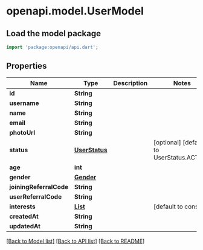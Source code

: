 # openapi.model.UserModel

## Load the model package
```dart
import 'package:openapi/api.dart';
```

## Properties
Name | Type | Description | Notes
------------ | ------------- | ------------- | -------------
**id** | **String** |  | 
**username** | **String** |  | 
**name** | **String** |  | 
**email** | **String** |  | 
**photoUrl** | **String** |  | 
**status** | [**UserStatus**](UserStatus.md) |  | [optional] [default to UserStatus.ACTIVE]
**age** | **int** |  | 
**gender** | [**Gender**](Gender.md) |  | 
**joiningReferralCode** | **String** |  | 
**userReferralCode** | **String** |  | 
**interests** | [**List<Interests>**](Interests.md) |  | [default to const []]
**createdAt** | **String** |  | 
**updatedAt** | **String** |  | 

[[Back to Model list]](../README.md#documentation-for-models) [[Back to API list]](../README.md#documentation-for-api-endpoints) [[Back to README]](../README.md)


